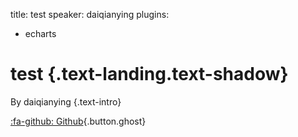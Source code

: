 title: test
speaker: daiqianying
plugins:
  - echarts

<slide class="bg-black-blue aligncenter" image="https://source.unsplash.com/C1HhAQrbykQ/ .dark">

# test {.text-landing.text-shadow}

By daiqianying {.text-intro}

[:fa-github: Github](https://github.com/ksky521/nodeppt){.button.ghost}